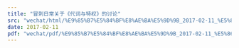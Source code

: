 ```yaml
---
title: "冒刺日常关于《代词与特权》的讨论"
src: "wechat/html/%E9%85%B7%E5%84%BF%E8%AE%BA%E5%9D%9B_2017-02-11_%E5%86%92%E5%88%BA%E6%97%A5%E5%B8%B8%E5%85%B3%E4%BA%8E%E3%80%8A%E4%BB%A3%E8%AF%8D%E4%B8%8E%E7%89%B9%E6%9D%83%E3%80%8B%E7%9A%84%E8%AE%A8%E8%AE%BA.html"
date: 2017-02-11
pdf: "wechat/pdf/%E9%85%B7%E5%84%BF%E8%AE%BA%E5%9D%9B_2017-02-11_%E5%86%92%E5%88%BA%E6%97%A5%E5%B8%B8%E5%85%B3%E4%BA%8E%E3%80%8A%E4%BB%A3%E8%AF%8D%E4%B8%8E%E7%89%B9%E6%9D%83%E3%80%8B%E7%9A%84%E8%AE%A8%E8%AE%BA.pdf"
---
```

